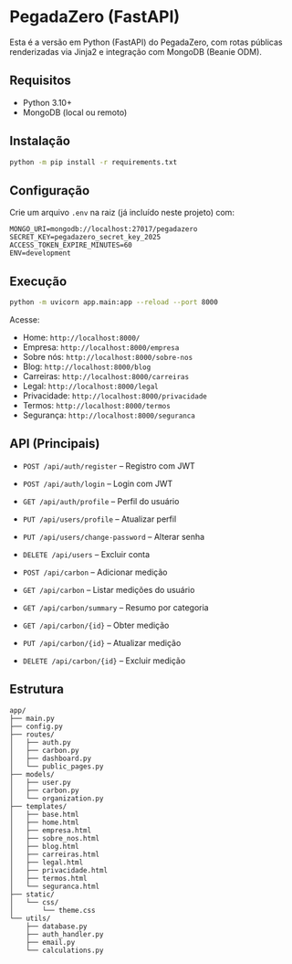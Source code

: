 # PegadaZero (FastAPI)

Esta é a versão em Python (FastAPI) do PegadaZero, com rotas públicas renderizadas via Jinja2 e integração com MongoDB (Beanie ODM).

## Requisitos

- Python 3.10+
- MongoDB (local ou remoto)

## Instalação

```bash
python -m pip install -r requirements.txt
```

## Configuração

Crie um arquivo `.env` na raiz (já incluído neste projeto) com:

```
MONGO_URI=mongodb://localhost:27017/pegadazero
SECRET_KEY=pegadazero_secret_key_2025
ACCESS_TOKEN_EXPIRE_MINUTES=60
ENV=development
```

## Execução

```bash
python -m uvicorn app.main:app --reload --port 8000
```

Acesse:
- Home: `http://localhost:8000/`
- Empresa: `http://localhost:8000/empresa`
- Sobre nós: `http://localhost:8000/sobre-nos`
- Blog: `http://localhost:8000/blog`
- Carreiras: `http://localhost:8000/carreiras`
- Legal: `http://localhost:8000/legal`
- Privacidade: `http://localhost:8000/privacidade`
- Termos: `http://localhost:8000/termos`
- Segurança: `http://localhost:8000/seguranca`

## API (Principais)

- `POST /api/auth/register` – Registro com JWT
- `POST /api/auth/login` – Login com JWT
- `GET /api/auth/profile` – Perfil do usuário
- `PUT /api/users/profile` – Atualizar perfil
- `PUT /api/users/change-password` – Alterar senha
- `DELETE /api/users` – Excluir conta

- `POST /api/carbon` – Adicionar medição
- `GET /api/carbon` – Listar medições do usuário
- `GET /api/carbon/summary` – Resumo por categoria
- `GET /api/carbon/{id}` – Obter medição
- `PUT /api/carbon/{id}` – Atualizar medição
- `DELETE /api/carbon/{id}` – Excluir medição

## Estrutura

```
app/
├── main.py
├── config.py
├── routes/
│   ├── auth.py
│   ├── carbon.py
│   ├── dashboard.py
│   └── public_pages.py
├── models/
│   ├── user.py
│   ├── carbon.py
│   └── organization.py
├── templates/
│   ├── base.html
│   ├── home.html
│   ├── empresa.html
│   ├── sobre_nos.html
│   ├── blog.html
│   ├── carreiras.html
│   ├── legal.html
│   ├── privacidade.html
│   ├── termos.html
│   └── seguranca.html
├── static/
│   └── css/
│       └── theme.css
└── utils/
    ├── database.py
    ├── auth_handler.py
    ├── email.py
    └── calculations.py
```